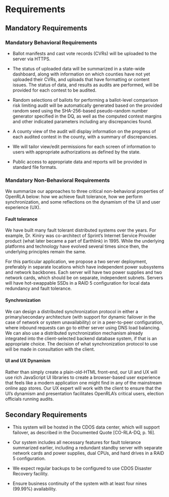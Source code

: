 Requirements
============

Mandatory Requirements
----------------------

### Mandatory Behavioral Requirements

* Ballot manifests and cast vote records (CVRs) will be uploaded to
  the server via HTTPS. 
  
* The status of uploaded data will be summarized in a state-wide
  dashboard, along with information on which counties have not yet
  uploaded their CVRs, and uploads that have formatting or content
  issues. The status of data, and results as audits are performed,
  will be provided for each contest to be audited.
  
* Random selections of ballots for performing a ballot-level
  comparison risk limiting audit will be automatically generated based
  on the provided random seed using the SHA-256-based pseudo-random
  number generator specified in the DQ, as well as the computed
  contest margins and other indicated parameters including any
  discrepancies found.
  
* A county view of the audit will display information on the progress
  of each audited contest in the county, with a summary of
  discrepancies.
  
* We will tailor view/edit permissions for each screen of information
  to users with appropriate authorizations as defined by the state.
  
* Public access to appropriate data and reports will be provided in
  standard file formats.

### Mandatory Non-Behavioral Requirements

We summarize our approaches to three critical non-behavioral
properties of OpenRLA below: how we achieve fault tolerance, how we
perform synchronization, and some reflections on the dynamism of the
UI and user experience (UX).

#### Fault tolerance

We have built many fault tolerant distributed systems over the
years. For example, Dr. Kiniry was co-architect of Sprint’s Internet
Service Provider product (what later became a part of Earthlink)
in 1995. While the underlying platforms and technology have evolved
several times since then, the underlying principles remain the same. 

For this particular application, we propose a two server deployment,
preferably in separate locations which have independent power
subsystems and network backbones. Each server will have two power
supplies and two network cards, which should be on separate,
independent subnets. Servers will have hot-swappable SSDs in a RAID 5
configuration for local data redundancy and fault tolerance.

#### Synchronization

We can design a distributed synchronization protocol in either a
primary/secondary architecture (with support for dynamic failover in
the case of network or system unavailability) or in a peer-to-peer
configuration, where inbound requests can go to either server using
DNS load balancing. We can also use a distributed synchronization
mechanism already integrated into the client-selected backend database
system, if that is an appropriate choice. The decision of what
synchronization protocol to use will be made in consultation with the
client.

#### UI and UX Dynamism

Rather than simply create a plain-old-HTML front-end, our UI and UX
will use rich JavaScript UI libraries to create a browser-based user
experience that feels like a modern application one might find in any
of the mainstream online app stores. Our UX expert will work with the
client to ensure that the UI’s dynamism and presentation facilitates
OpenRLA’s critical users, election officials running audits.

Secondary Requirements
----------------------

* This system will be hosted in the CDOS data center, which will support
failover, as described in the Documented Quote [CO-RLA-DQ, p. 16]. 

* Our system includes all necessary features for fault tolerance
summarized earlier, including a redundant standby server with separate
network cards and power supplies, dual CPUs, and hard drives in a RAID
5 configuration. 

* We expect regular backups to be configured to use CDOS Disaster
Recovery facility.

* Ensure business continuity of the system with at least four nines
  (99.99%) availability.
